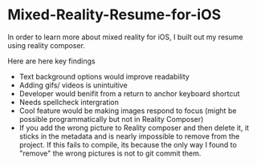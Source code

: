 # Mixed-Reality-Resume-for-iOS
In order to learn more about mixed reality for iOS, I built out my resume using reality composer. 

Here are here key findings
- Text background options would improve readability
- Adding gifs/ videos is unintuitive 
- Developer would benifit from a return to anchor keyboard shortcut
- Needs spellcheck intergration
- Cool feature would be making images respond to focus (might be possible programmatically but not in Reality Composer)
- If you add the wrong picture to Reality composer and then delete it, it sticks in the metadata and is nearly impossible to 
remove from the project. If this fails to compile, its because the only way I found to "remove" the wrong pictures is not to git commit
them.

